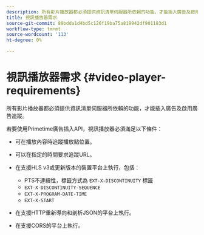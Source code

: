 ```yaml
---
description: 所有影片播放器都必須提供資訊清單伺服器所依賴的功能，才能插入廣告及啟用廣告追蹤。
title: 視訊播放器需求
source-git-commit: 89bdda1d4bd5c126f19ba75a819942df901183d1
workflow-type: tm+mt
source-wordcount: '113'
ht-degree: 0%

---
```



# 視訊播放器需求 {#video-player-requirements}

所有影片播放器都必須提供資訊清單伺服器所依賴的功能，才能插入廣告及啟用廣告追蹤。

若要使用Primetime廣告插入API，視訊播放器必須滿足以下條件：

* 可在播放內容時追蹤播放點位置。
* 可以在指定的時間要求追蹤URL。
* 在支援HLS v3或更新版本的裝置平台上執行，包括：

   * PTS不連續性，標籤方式為 `EXT-X-DISCONTINUITY` 標籤
   * `EXT-X-DISCONTINUITY-SEQUENCE`
   * `EXT-X-PROGRAM-DATE-TIME`
   * `EXT-X-START`

* 在支援HTTP重新導向和剖析JSON的平台上執行。
* 在支援CORS的平台上執行。